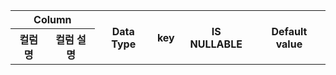 <table>
	<tr>
		<th colspan="2">Column</th>
		<th rowspan="2">Data Type</th>
		<th rowspan="2">key</th>
		<th rowspan="2">IS NULLABLE</th>
		<th rowspan="2">Default value</th>
	</tr>
	<tr>
		<th>컬럼명</th>
		<th>컬럼 설명</th>
	</tr>
</table>
